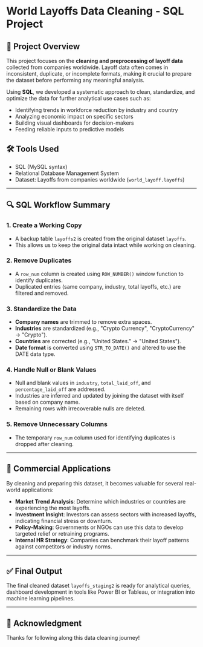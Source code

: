 # World Layoffs Data Cleaning - SQL Project

## 🧾 Project Overview

This project focuses on the **cleaning and preprocessing of layoff data** collected from companies worldwide. Layoff data often comes in inconsistent, duplicate, or incomplete formats, making it crucial to prepare the dataset before performing any meaningful analysis. 

Using **SQL**, we developed a systematic approach to clean, standardize, and optimize the data for further analytical use cases such as:
- Identifying trends in workforce reduction by industry and country
- Analyzing economic impact on specific sectors
- Building visual dashboards for decision-makers
- Feeding reliable inputs to predictive models

## 🛠️ Tools Used

- SQL (MySQL syntax)
- Relational Database Management System
- Dataset: Layoffs from companies worldwide (`world_layoff.layoffs`)

---

## 🔍 SQL Workflow Summary

### 1. Create a Working Copy
- A backup table `layoffs2` is created from the original dataset `layoffs`.
- This allows us to keep the original data intact while working on cleaning.

### 2. Remove Duplicates
- A `row_num` column is created using `ROW_NUMBER()` window function to identify duplicates.
- Duplicated entries (same company, industry, total layoffs, etc.) are filtered and removed.

### 3. Standardize the Data
- **Company names** are trimmed to remove extra spaces.
- **Industries** are standardized (e.g., "Crypto Currency", "CryptoCurrency" → "Crypto").
- **Countries** are corrected (e.g., "United States." → "United States").
- **Date format** is converted using `STR_TO_DATE()` and altered to use the DATE data type.

### 4. Handle Null or Blank Values
- Null and blank values in `industry`, `total_laid_off`, and `percentage_laid_off` are addressed.
- Industries are inferred and updated by joining the dataset with itself based on company name.
- Remaining rows with irrecoverable nulls are deleted.

### 5. Remove Unnecessary Columns
- The temporary `row_num` column used for identifying duplicates is dropped after cleaning.

---

## 💼 Commercial Applications

By cleaning and preparing this dataset, it becomes valuable for several real-world applications:

- **Market Trend Analysis**: Determine which industries or countries are experiencing the most layoffs.
- **Investment Insight**: Investors can assess sectors with increased layoffs, indicating financial stress or downturn.
- **Policy-Making**: Governments or NGOs can use this data to develop targeted relief or retraining programs.
- **Internal HR Strategy**: Companies can benchmark their layoff patterns against competitors or industry norms.

---

## ✅ Final Output

The final cleaned dataset `layoffs_staging2` is ready for analytical queries, dashboard development in tools like Power BI or Tableau, or integration into machine learning pipelines.

---

## 👋 Acknowledgment

Thanks for following along this data cleaning journey!
